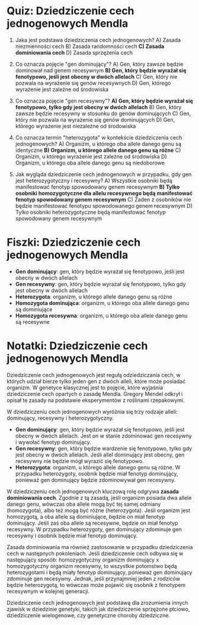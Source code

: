  # Quiz: Dziedziczenie cech jednogenowych Mendla

1. Jaka jest podstawa dziedziczenia cech jednogenowych?
   A) Zasada niezmienności cech
   B) Zasada randomności cech
   **C) Zasada dominiowania cech**
   D) Zasada sprzężenia cech

2. Co oznacza pojęcie "gen dominujący"?
   A) Gen, który zawsze będzie dominował nad genem recesywnym
   **B) Gen, który będzie wyrażał się fenotypowo, jeśli jest obecny w dwóch allelach**
   C) Gen, który nie pozwala na wyrażenie się genów recesywnych
   D) Gen, którego wyrażenie jest zależne od środowiska

3. Co oznacza pojęcie "gen recesywny"?
   **A) Gen, który będzie wyrażał się fenotypowo, tylko gdy jest obecny w dwóch allelach**
   B) Gen, który zawsze będzie recesywny w stosunku do genów dominujących
   C) Gen, który nie pozwala na wyrażenie się genów dominujących
   D) Gen, którego wyrażenie jest niezależne od środowiska

4. Co oznacza termin "heterozygota" w kontekście dziedziczenia cech jednogenowych?
   A) Organizm, u którego oba allele danego genu są identyczne
   **B) Organizm, u którego allele danego genu są różne**
   C) Organizm, u którego wyrażenie jest zależne od środowiska
   D) Organizm, u którego oba allele danego genu są niedoborowe

5. Jak wygląda dziedziczenie cech jednogenowych w przypadku, gdy gen jest heterozygotyczny i recesywny?
   A) Wszystkie osobniki będą manifestować fenotyp spowodowany genem recesywnym
   **B) Tylko osobniki homozygotyczne dla allelu recesywnego będą manifestować fenotyp spowodowany genem recesywnym**
   C) Żaden z osobników nie będzie manifestować fenotypu spowodowanego genem recesywnym
   D) Tylko osobniki heterozygotyczne będą manifestować fenotyp spowodowany genem recesywnym

# Fiszki: Dziedziczenie cech jednogenowych Mendla

- **Gen dominujący**: gen, który będzie wyrażał się fenotypowo, jeśli jest obecny w dwóch allelach
- **Gen recesywny**: gen, który będzie wyrażał się fenotypowo, tylko gdy jest obecny w dwóch allelach
- **Heterozygota**: organizm, u którego allele danego genu są różne
- **Homozygota dominująca**: organizm, u którego oba allele danego genu są dominiujące
- **Homozygota recesywna**: organizm, u którego oba allele danego genu są recesywne

# Notatki: Dziedziczenie cech jednogenowych Mendla

Dziedziczenie cech jednogenowych jest regułą odziedziczania cech, w których udział bierze tylko jeden gen z dwóch alleli, które może posiadać organizm. W genetyce klasycznej jest to pojęcie, które wyjaśnia dziedziczenie cech opartych o zasadę Mendla. Gregory Mendel odkrył i opisał te zasady na podstawie eksperymentów z roślinami rzepakowymi.

W dziedziczeniu cech jednogenowych wyróżnia się trzy rodzaje alleli: dominujący, recesywny i heterozygotyczny.

- **Gen dominujący**: gen, który będzie wyrażał się fenotypowo, jeśli jest obecny w dwóch allelach. Jest on w stanie zdominować gen recesywny i wywołać fenotyp dominujący.
- **Gen recesywny**: gen, który będzie
wardzenie się fenotypowo, tylko gdy jest obecny w dwóch allelach. Jeśli allel dominujący jest obecny, gen recesywny nie będzie mógł wyrazić się fenotypowo.
- **Heterozygota**: organizm, u którego allele danego genu są różne. W przypadku heterozygoty, osobnik będzie miał fenotyp dominujący, ponieważ gen dominujący będzie zdominowywał gen recesywny.

W dziedziczeniu cech jednogenowych kluczową rolę odgrywa **zasada dominiowania cech**. Zgodnie z tą zasadą,
jeśli organizm posiada dwa allele danego genu, wówczas oba allele mogą być tej samej odmiany (homozygota), albo też mogą być różne (heterozygota). Jeśli organizm jest homozygotą, a oba allele są dominiujące, będzie on miał fenotyp dominujący. Jeśli zaś oba allele są recesywne, będzie on miał fenotyp recesywny. W przypadku heterozygoty, gen dominujący zdominuje gen recesywny i
osobnik będzie miał fenotyp dominujący.

Zasada dominiowania ma również zastosowanie w przypadku dziedziczenia cech w następnych pokoleniach. Jeśli
dziedziczenie cech odbywa się w następujący sposób: homozygotyczny organizm dominujący x homozygotyczny organizm recesywny, to wszystkie potomstwo będą heterozygotami i będą miały fenotyp dominujący, ponieważ gen dominujący zdominuje gen recesywny. Jednak, jeśli przynajmniej jeden z rodziców będzie
heterozygotą, to wówczas może pojawić się osobnik z fenotypem recesywnym w kolejnej generacji.

Dziedziczenie cech jednogenowych jest podstawą dla zrozumienia innych zjawisk w dziedzinie genetyki, takich
jak dziedziczenie sprzężone płciowo, dziedziczenie wielogenowe, czy genetyczne choroby dziedziczne.